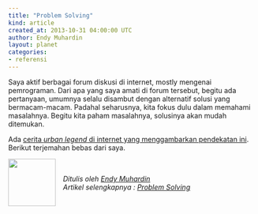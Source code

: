 ```yaml
---
title: "Problem Solving"
kind: article
created_at: 2013-10-31 04:00:00 UTC
author: Endy Muhardin
layout: planet
categories:
- referensi
---
```

<p>Saya aktif berbagai forum diskusi di internet, mostly mengenai pemrograman. Dari apa yang saya amati di forum tersebut, begitu ada pertanyaan, umumnya selalu disambut dengan alternatif solusi yang bermacam-macam. Padahal seharusnya, kita fokus dulu dalam memahami masalahnya. Begitu kita paham masalahnya, solusinya akan mudah ditemukan.</p>

<p>Ada <a href="http://www.snopes.com/business/genius/where.asp">cerita <em>urban legend</em> di internet yang menggambarkan pendekatan ini</a>. Berikut terjemahan bebas dari saya.</p>


<div class="author">
  <img src="http://www.gravatar.com/avatar/31694bbf42349c6b6adfe893bb1e19d8.png" style="width: 96px; height: 96;">
  <span style="position: absolute; padding: 32px 15px;">
    <i>Ditulis oleh <a href="http://twitter.com/endymuhardin">Endy Muhardin</a> <br> 
    Artikel selengkapnya : <a href="http://software.endy.muhardin.com/life/problem-solving/">Problem Solving</a></i>
  </span>
</div>
